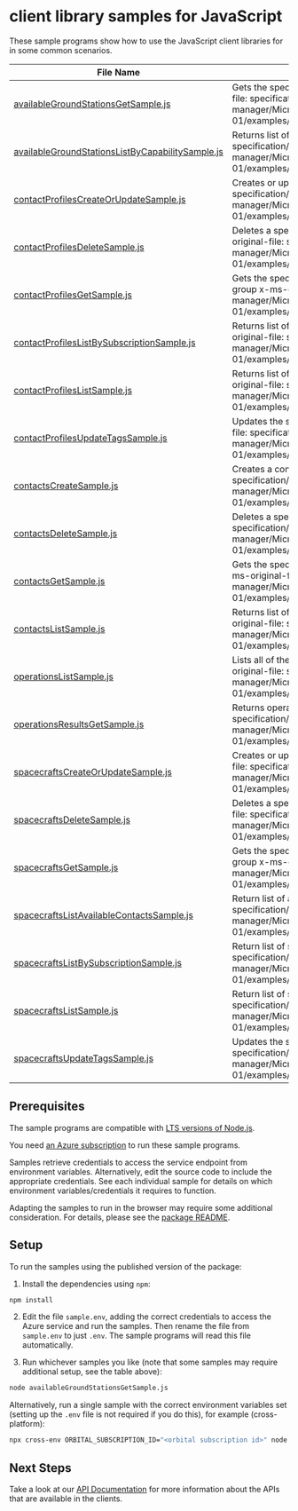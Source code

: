 # client library samples for JavaScript

These sample programs show how to use the JavaScript client libraries for in some common scenarios.

| **File Name**                                                                                     | **Description**                                                                                                                                                                                    |
| ------------------------------------------------------------------------------------------------- | -------------------------------------------------------------------------------------------------------------------------------------------------------------------------------------------------- |
| [availableGroundStationsGetSample.js][availablegroundstationsgetsample]                           | Gets the specified available ground station x-ms-original-file: specification/orbital/resource-manager/Microsoft.Orbital/stable/2022-03-01/examples/AvailableGroundStationGet.json                 |
| [availableGroundStationsListByCapabilitySample.js][availablegroundstationslistbycapabilitysample] | Returns list of available ground stations x-ms-original-file: specification/orbital/resource-manager/Microsoft.Orbital/stable/2022-03-01/examples/AvailableGroundStationsByCapabilityList.json     |
| [contactProfilesCreateOrUpdateSample.js][contactprofilescreateorupdatesample]                     | Creates or updates a contact profile x-ms-original-file: specification/orbital/resource-manager/Microsoft.Orbital/stable/2022-03-01/examples/ContactProfileCreate.json                             |
| [contactProfilesDeleteSample.js][contactprofilesdeletesample]                                     | Deletes a specified contact profile resource. x-ms-original-file: specification/orbital/resource-manager/Microsoft.Orbital/stable/2022-03-01/examples/ContactProfileDelete.json                    |
| [contactProfilesGetSample.js][contactprofilesgetsample]                                           | Gets the specified contact Profile in a specified resource group x-ms-original-file: specification/orbital/resource-manager/Microsoft.Orbital/stable/2022-03-01/examples/ContactProfileGet.json    |
| [contactProfilesListBySubscriptionSample.js][contactprofileslistbysubscriptionsample]             | Returns list of contact profiles by Subscription x-ms-original-file: specification/orbital/resource-manager/Microsoft.Orbital/stable/2022-03-01/examples/ContactProfilesBySubscriptionList.json    |
| [contactProfilesListSample.js][contactprofileslistsample]                                         | Returns list of contact profiles by Resource Group x-ms-original-file: specification/orbital/resource-manager/Microsoft.Orbital/stable/2022-03-01/examples/ContactProfilesByResourceGroupList.json |
| [contactProfilesUpdateTagsSample.js][contactprofilesupdatetagssample]                             | Updates the specified contact profile tags. x-ms-original-file: specification/orbital/resource-manager/Microsoft.Orbital/stable/2022-03-01/examples/ContactProfileUpdateTag.json                   |
| [contactsCreateSample.js][contactscreatesample]                                                   | Creates a contact. x-ms-original-file: specification/orbital/resource-manager/Microsoft.Orbital/stable/2022-03-01/examples/ContactCreate.json                                                      |
| [contactsDeleteSample.js][contactsdeletesample]                                                   | Deletes a specified contact x-ms-original-file: specification/orbital/resource-manager/Microsoft.Orbital/stable/2022-03-01/examples/ContactDelete.json                                             |
| [contactsGetSample.js][contactsgetsample]                                                         | Gets the specified contact in a specified resource group x-ms-original-file: specification/orbital/resource-manager/Microsoft.Orbital/stable/2022-03-01/examples/ContactGet.json                   |
| [contactsListSample.js][contactslistsample]                                                       | Returns list of contacts by spacecraftName x-ms-original-file: specification/orbital/resource-manager/Microsoft.Orbital/stable/2022-03-01/examples/ContactsBySpacecraftNameList.json               |
| [operationsListSample.js][operationslistsample]                                                   | Lists all of the available Orbital Rest API operations. x-ms-original-file: specification/orbital/resource-manager/Microsoft.Orbital/stable/2022-03-01/examples/OperationsList.json                |
| [operationsResultsGetSample.js][operationsresultsgetsample]                                       | Returns operation results. x-ms-original-file: specification/orbital/resource-manager/Microsoft.Orbital/stable/2022-03-01/examples/OperationResultsGet.json                                        |
| [spacecraftsCreateOrUpdateSample.js][spacecraftscreateorupdatesample]                             | Creates or updates a spacecraft resource x-ms-original-file: specification/orbital/resource-manager/Microsoft.Orbital/stable/2022-03-01/examples/SpacecraftCreate.json                             |
| [spacecraftsDeleteSample.js][spacecraftsdeletesample]                                             | Deletes a specified spacecraft resource. x-ms-original-file: specification/orbital/resource-manager/Microsoft.Orbital/stable/2022-03-01/examples/SpacecraftDelete.json                             |
| [spacecraftsGetSample.js][spacecraftsgetsample]                                                   | Gets the specified spacecraft in a specified resource group x-ms-original-file: specification/orbital/resource-manager/Microsoft.Orbital/stable/2022-03-01/examples/SpacecraftGet.json             |
| [spacecraftsListAvailableContactsSample.js][spacecraftslistavailablecontactssample]               | Return list of available contacts x-ms-original-file: specification/orbital/resource-manager/Microsoft.Orbital/stable/2022-03-01/examples/AvailableContactsList.json                               |
| [spacecraftsListBySubscriptionSample.js][spacecraftslistbysubscriptionsample]                     | Return list of spacecrafts x-ms-original-file: specification/orbital/resource-manager/Microsoft.Orbital/stable/2022-03-01/examples/SpacecraftsBySubscriptionList.json                              |
| [spacecraftsListSample.js][spacecraftslistsample]                                                 | Return list of spacecrafts x-ms-original-file: specification/orbital/resource-manager/Microsoft.Orbital/stable/2022-03-01/examples/SpacecraftsByResourceGroupList.json                             |
| [spacecraftsUpdateTagsSample.js][spacecraftsupdatetagssample]                                     | Updates the specified spacecraft tags. x-ms-original-file: specification/orbital/resource-manager/Microsoft.Orbital/stable/2022-03-01/examples/SpacecraftUpdateTags.json                           |

## Prerequisites

The sample programs are compatible with [LTS versions of Node.js](https://github.com/nodejs/release#release-schedule).

You need [an Azure subscription][freesub] to run these sample programs.

Samples retrieve credentials to access the service endpoint from environment variables. Alternatively, edit the source code to include the appropriate credentials. See each individual sample for details on which environment variables/credentials it requires to function.

Adapting the samples to run in the browser may require some additional consideration. For details, please see the [package README][package].

## Setup

To run the samples using the published version of the package:

1. Install the dependencies using `npm`:

```bash
npm install
```

2. Edit the file `sample.env`, adding the correct credentials to access the Azure service and run the samples. Then rename the file from `sample.env` to just `.env`. The sample programs will read this file automatically.

3. Run whichever samples you like (note that some samples may require additional setup, see the table above):

```bash
node availableGroundStationsGetSample.js
```

Alternatively, run a single sample with the correct environment variables set (setting up the `.env` file is not required if you do this), for example (cross-platform):

```bash
npx cross-env ORBITAL_SUBSCRIPTION_ID="<orbital subscription id>" node availableGroundStationsGetSample.js
```

## Next Steps

Take a look at our [API Documentation][apiref] for more information about the APIs that are available in the clients.

[availablegroundstationsgetsample]: https://github.com/Azure/azure-sdk-for-js/blob/main/sdk/orbital/arm-orbital/samples/v2/javascript/availableGroundStationsGetSample.js
[availablegroundstationslistbycapabilitysample]: https://github.com/Azure/azure-sdk-for-js/blob/main/sdk/orbital/arm-orbital/samples/v2/javascript/availableGroundStationsListByCapabilitySample.js
[contactprofilescreateorupdatesample]: https://github.com/Azure/azure-sdk-for-js/blob/main/sdk/orbital/arm-orbital/samples/v2/javascript/contactProfilesCreateOrUpdateSample.js
[contactprofilesdeletesample]: https://github.com/Azure/azure-sdk-for-js/blob/main/sdk/orbital/arm-orbital/samples/v2/javascript/contactProfilesDeleteSample.js
[contactprofilesgetsample]: https://github.com/Azure/azure-sdk-for-js/blob/main/sdk/orbital/arm-orbital/samples/v2/javascript/contactProfilesGetSample.js
[contactprofileslistbysubscriptionsample]: https://github.com/Azure/azure-sdk-for-js/blob/main/sdk/orbital/arm-orbital/samples/v2/javascript/contactProfilesListBySubscriptionSample.js
[contactprofileslistsample]: https://github.com/Azure/azure-sdk-for-js/blob/main/sdk/orbital/arm-orbital/samples/v2/javascript/contactProfilesListSample.js
[contactprofilesupdatetagssample]: https://github.com/Azure/azure-sdk-for-js/blob/main/sdk/orbital/arm-orbital/samples/v2/javascript/contactProfilesUpdateTagsSample.js
[contactscreatesample]: https://github.com/Azure/azure-sdk-for-js/blob/main/sdk/orbital/arm-orbital/samples/v2/javascript/contactsCreateSample.js
[contactsdeletesample]: https://github.com/Azure/azure-sdk-for-js/blob/main/sdk/orbital/arm-orbital/samples/v2/javascript/contactsDeleteSample.js
[contactsgetsample]: https://github.com/Azure/azure-sdk-for-js/blob/main/sdk/orbital/arm-orbital/samples/v2/javascript/contactsGetSample.js
[contactslistsample]: https://github.com/Azure/azure-sdk-for-js/blob/main/sdk/orbital/arm-orbital/samples/v2/javascript/contactsListSample.js
[operationslistsample]: https://github.com/Azure/azure-sdk-for-js/blob/main/sdk/orbital/arm-orbital/samples/v2/javascript/operationsListSample.js
[operationsresultsgetsample]: https://github.com/Azure/azure-sdk-for-js/blob/main/sdk/orbital/arm-orbital/samples/v2/javascript/operationsResultsGetSample.js
[spacecraftscreateorupdatesample]: https://github.com/Azure/azure-sdk-for-js/blob/main/sdk/orbital/arm-orbital/samples/v2/javascript/spacecraftsCreateOrUpdateSample.js
[spacecraftsdeletesample]: https://github.com/Azure/azure-sdk-for-js/blob/main/sdk/orbital/arm-orbital/samples/v2/javascript/spacecraftsDeleteSample.js
[spacecraftsgetsample]: https://github.com/Azure/azure-sdk-for-js/blob/main/sdk/orbital/arm-orbital/samples/v2/javascript/spacecraftsGetSample.js
[spacecraftslistavailablecontactssample]: https://github.com/Azure/azure-sdk-for-js/blob/main/sdk/orbital/arm-orbital/samples/v2/javascript/spacecraftsListAvailableContactsSample.js
[spacecraftslistbysubscriptionsample]: https://github.com/Azure/azure-sdk-for-js/blob/main/sdk/orbital/arm-orbital/samples/v2/javascript/spacecraftsListBySubscriptionSample.js
[spacecraftslistsample]: https://github.com/Azure/azure-sdk-for-js/blob/main/sdk/orbital/arm-orbital/samples/v2/javascript/spacecraftsListSample.js
[spacecraftsupdatetagssample]: https://github.com/Azure/azure-sdk-for-js/blob/main/sdk/orbital/arm-orbital/samples/v2/javascript/spacecraftsUpdateTagsSample.js
[apiref]: https://docs.microsoft.com/javascript/api/@azure/arm-orbital?view=azure-node-preview
[freesub]: https://azure.microsoft.com/free/
[package]: https://github.com/Azure/azure-sdk-for-js/tree/main/sdk/orbital/arm-orbital/README.md
